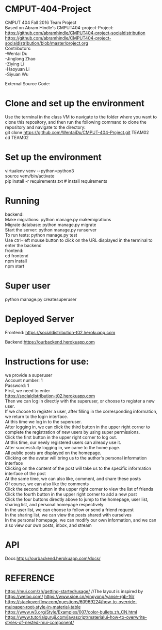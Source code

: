 # CMPUT-404-Project  
CMPUT 404 Fall 2016 Team Project  
Based on Abram Hindle's CMPUT404-project-Project: 
https://github.com/abramhindle/CMPUT404-project-socialdistribution  
 https://github.com/abramhindle/CMPUT404-project-socialdistribution/blob/master/project.org  
Contributors:  
-Wentai Du  
-Jinglong Zhao  
-Ziying Li  
-Haoyuan Li  
-Siyuan Wu  
  
External Source Code:     

# Clone and set up the environment  
Use the terminal in the class VM to navigate to the folder where you want to clone this repository, and then run the following command to clone the repository and navigate to the directory:    
git clone https://github.com/WentaiDu/CMPUT-404-Project.git TEAM02  
cd TEAM02  
# Set up the environment    
virtualenv venv --python=python3  
source venv/bin/activate  
pip install -r requirements.txt # install requirements  

# Running
backend:  
Make migrations: python manage.py makemigrations  
Migrate database: python manage.py migrate  
Start the server: python manage.py runserver  
To run tests: python manage.py test  
Use ctrl+left mouse button to click on the URL displayed in the terminal to enter the backend  
frontend:  
cd frontend  
npm install  
npm start  
# Super user  
python manage.py createsuperuser  

# Deployed Server

Frontend: https://socialdistribution-t02.herokuapp.com

Backend:https://ourbackend.herokuapp.com


# Instructions for use:  
we provide a superuser  
Account number: 1  
Password: 1  
First, we need to enter  
https://socialdistribution-t02.herokuapp.com  
Then we can log in directly with the superuser, or choose to register a new user.  
If we choose to register a user, after filling in the corresponding information, we return to the login interface.  
At this time we log in to the superuser.  
After logging in, we can click the third button in the upper right corner to complete the registration of new users by using super permissions.  
Click the first button in the upper right corner to log out.  
At this time, our newly registered users can already use it.  
After successfully logging in, we came to the home page.  
All public posts are displayed on the homepage.  
Clicking on the avatar will bring us to the author's personal information interface  
Clicking on the content of the post will take us to the specific information interface of the post  
At the same time, we can also like, comment, and share these posts  
Of course, we can also like the comments  
Click the second button in the upper right corner to view the list of friends  
Click the fourth button in the upper right corner to add a new post  
Click the four buttons directly above to jump to the homepage, user list, sharing list, and personal homepage respectively  
In the user list, we can choose to follow or send a friend request  
In the sharing list, we can view the posts shared with ourselves  
In the personal homepage, we can modify our own information, and we can also view our own posts, inbox, and stream  

# API

Docs:https://ourbackend.herokuapp.com/docs/

# REFERENCE
https://mui.com/zh/getting-started/usage/
//The layout is inspired by https://weibo.com/
https://www.sioe.cn/yingyong/yanse-rgb-16/
https://stackoverflow.com/questions/60969224/how-to-override-muipaper-root-style-in-material-table
https://www.w3.org/Style/Examples/007/color-bullets.zh_CN.html
https://www.tutorialguruji.com/javascript/materialui-how-to-overwrite-styles-of-nested-mui-component/
